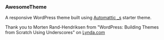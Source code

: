 ### AwesomeTheme

A responsive WordPress theme built using [Automattic _s](https://travis-ci.org/Automattic/_s) starter theme.

Thank you to Morten Rand-Hendriksen from "WordPress: Building Themes from Scratch Using Underscores" on [Lynda.com](https://www.lynda.com) 


